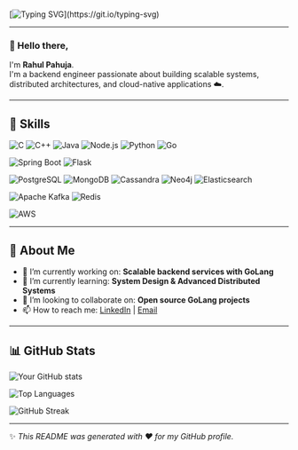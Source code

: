 # 
[![Typing SVG](https://readme-typing-svg.demolab.com?font=Fira+Code&pause=1000&color=F75C7E&center=true&vCenter=true&width=500&lines=%D9%85%D8%B1%D8%AD%D8%A8%D8%A7;Hello!;Namaste!;Bonjour!)](https://git.io/typing-svg)

---

### 👋 Hello there,  

I'm **Rahul Pahuja**.  
I'm a backend engineer passionate about building scalable systems, distributed architectures, and cloud-native applications ☁️.  

---

## 🚀 Skills  

![C](https://img.shields.io/badge/C-00599C?logo=c&logoColor=white)
![C++](https://img.shields.io/badge/C++-00599C?logo=cplusplus&logoColor=white)
![Java](https://img.shields.io/badge/Java-007396?logo=openjdk&logoColor=white)
![Node.js](https://img.shields.io/badge/Node.js-339933?logo=node.js&logoColor=white)
![Python](https://img.shields.io/badge/Python-3776AB?logo=python&logoColor=white)
![Go](https://img.shields.io/badge/Go-00ADD8?logo=go&logoColor=white)

![Spring Boot](https://img.shields.io/badge/Spring%20Boot-6DB33F?logo=springboot&logoColor=white)
![Flask](https://img.shields.io/badge/Flask-000000?logo=flask&logoColor=white)

![PostgreSQL](https://img.shields.io/badge/PostgreSQL-316192?logo=postgresql&logoColor=white)
![MongoDB](https://img.shields.io/badge/MongoDB-47A248?logo=mongodb&logoColor=white)
![Cassandra](https://img.shields.io/badge/Cassandra-1287B1?logo=apachecassandra&logoColor=white)
![Neo4j](https://img.shields.io/badge/Neo4j-018BFF?logo=neo4j&logoColor=white)
![Elasticsearch](https://img.shields.io/badge/Elasticsearch-005571?logo=elasticsearch&logoColor=white)

![Apache Kafka](https://img.shields.io/badge/Kafka-231F20?logo=apachekafka&logoColor=white)
![Redis](https://img.shields.io/badge/Redis-DC382D?logo=redis&logoColor=white)

![AWS](https://img.shields.io/badge/AWS-232F3E?logo=amazon-aws&logoColor=white)

---

## 🌱 About Me  

- 🔭 I’m currently working on: **Scalable backend services with GoLang**  
- 🌱 I’m currently learning: **System Design & Advanced Distributed Systems**  
- 👯 I’m looking to collaborate on: **Open source GoLang projects**  
- 📫 How to reach me: [LinkedIn](https://www.linkedin.com/in/pahujarahul/) | [Email](mailto:rpahuja1520@gmail.com)  

---

## 📊 GitHub Stats  

![Your GitHub stats](https://github-readme-stats.vercel.app/api?username=yourusername&show_icons=true&theme=radical)  

![Top Languages](https://github-readme-stats.vercel.app/api/top-langs/?username=yourusername&layout=compact&theme=radical)  

![GitHub Streak](https://github-readme-streak-stats.herokuapp.com/?user=yourusername&theme=radical)

---

✨ _This README was generated with ❤️ for my GitHub profile._